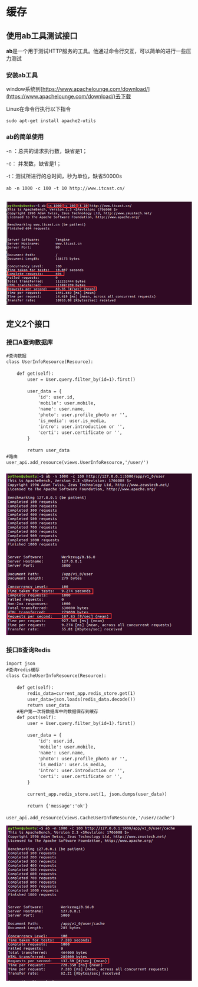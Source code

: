 # 缓存

## 使用**ab**工具测试接口

**ab**是一个用于测试HTTP服务的工具。他通过命令行交互，可以简单的进行一些压力测试

### 安装**ab**工具

window系统到[https://www.apachelounge.com/download/](https://www.apachelounge.com/download/)去下载

Linux在命令行执行以下指令

```
sudo apt-get install apache2-utils
```

### ab的简单使用

-n ：总共的请求执行数，缺省是1；

-c： 并发数，缺省是1；

-t：测试所进行的总时间，秒为单位，缺省50000s

`ab -n 1000 -c 100 -t 10 http://www.itcast.cn/`

## ![](/assets/ab并发测试.png)

## 定义2个接口

### 接口A查询数据库

```
#查询数据
class UserInfoResource(Resource):

    def get(self):
        user = User.query.filter_by(id=1).first()

        user_data = {
            'id': user.id,
            'mobile': user.mobile,
            'name': user.name,
            'photo': user.profile_photo or '',
            'is_media': user.is_media,
            'intro': user.introduction or '',
            'certi': user.certificate or '',
        }

        return user_data
#路由
user_api.add_resource(views.UserInfoResource,'/user/')
```

### ![](/assets/数据库查询ab测试.png)

### 接口B查询Redis

```
import json
#查询redis缓存
class CacheUserInfoResource(Resource):

    def get(self):
        redis_data=current_app.redis_store.get(1)
        user_data=json.loads(redis_data.decode())
        return user_data
    #用户第一次将数据库中的数据保存到缓存
    def post(self):
        user = User.query.filter_by(id=1).first()

        user_data = {
            'id': user.id,
            'mobile': user.mobile,
            'name': user.name,
            'photo': user.profile_photo or '',
            'is_media': user.is_media,
            'intro': user.introduction or '',
            'certi': user.certificate or '',
        }

        current_app.redis_store.set(1, json.dumps(user_data))

        return {'message':'ok'}

user_api.add_resource(views.CacheUserInfoResource,'/user/cache')
```

![](/assets/Redis查询ab测试.png)

